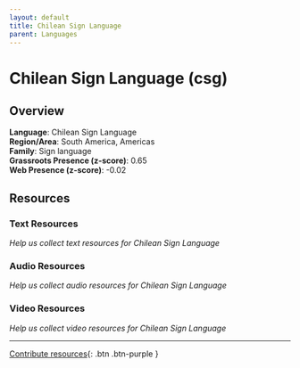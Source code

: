 ```yaml
---
layout: default
title: Chilean Sign Language
parent: Languages
---
```


# Chilean Sign Language (csg)

## Overview

**Language**: Chilean Sign Language  
**Region/Area**: South America, Americas  
**Family**: Sign language  
**Grassroots Presence (z-score)**: 0.65  
**Web Presence (z-score)**: -0.02  

## Resources

### Text Resources
*Help us collect text resources for Chilean Sign Language*

### Audio Resources
*Help us collect audio resources for Chilean Sign Language*

### Video Resources
*Help us collect video resources for Chilean Sign Language*

---

[Contribute resources](https://forms.office.com/e/1SfLJx3u1r){: .btn .btn-purple }
